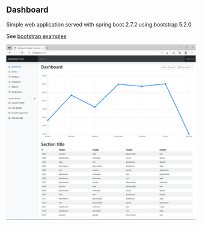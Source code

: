 ## Dashboard

Simple web application served with spring boot 2.7.2 using bootstrap 5.2.0

See [bootstrap examples](https://getbootstrap.com/docs/5.2/examples/dashboard/)

<img title="Dashboard" alt="Dashboard" src="/docs/dashboard.png">